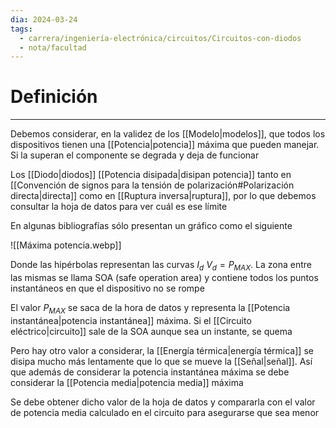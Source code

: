 ```yaml
---
dia: 2024-03-24
tags:
  - carrera/ingeniería-electrónica/circuitos/Circuitos-con-diodos
  - nota/facultad
---
```

# Definición
---
Debemos considerar, en la validez de los [[Modelo|modelos]], que todos los dispositivos tienen una [[Potencia|potencia]] máxima que pueden manejar. Si la superan el componente se degrada y deja de funcionar

Los [[Diodo|diodos]] [[Potencia disipada|disipan potencia]] tanto en [[Convención de signos para la tensión de polarización#Polarización directa|directa]] como en [[Ruptura inversa|ruptura]], por lo que debemos consultar la hoja de datos para ver cuál es ese límite

En algunas bibliografías sólo presentan un gráfico como el siguiente

![[Máxima potencia.webp]]

Donde las hipérbolas representan las curvas $I_d ~ V_d = P_{MAX}$. La zona entre las mismas se llama SOA (safe operation area) y contiene todos los puntos instantáneos en que el dispositivo no se rompe

El valor $P_{MAX}$ se saca de la hora de datos y representa la [[Potencia instantánea|potencia instantánea]] máxima. Si el [[Circuito eléctrico|circuito]] sale de la SOA aunque sea un instante, se quema

Pero hay otro valor a considerar, la [[Energía térmica|energía térmica]] se disipa mucho más lentamente que lo que se mueve la [[Señal|señal]]. Así que además de considerar la potencia instantánea máxima se debe considerar la [[Potencia media|potencia media]] máxima 

Se debe obtener dicho valor de la hoja de datos y compararla con el valor de potencia media calculado en el circuito para asegurarse que sea menor